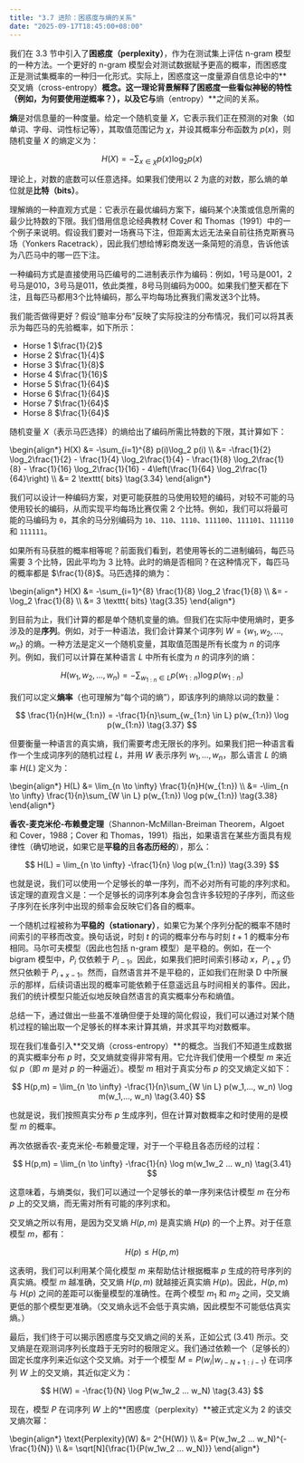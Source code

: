 ```yaml
---
title: "3.7 进阶：困惑度与熵的关系"
date: "2025-09-17T18:45:00+08:00"
---
```


我们在 3.3 节中引入了**困惑度（perplexity）**，作为在测试集上评估 n-gram 模型的一种方法。一个更好的 n-gram 模型会对测试数据赋予更高的概率，而困惑度正是测试集概率的一种归一化形式。实际上，困惑度这一度量源自信息论中的**交叉熵（cross-entropy）**概念。这一理论背景解释了困惑度一些看似神秘的特性（例如，为何要使用逆概率？），以及它与**熵（entropy）**之间的关系。

**熵**是对信息量的一种度量。给定一个随机变量 $X$，它表示我们正在预测的对象（如单词、字母、词性标记等），其取值范围记为 $\chi$，并设其概率分布函数为 $p(x)$，则随机变量 $X$ 的熵定义为：

$$
H(X) = -\sum_{x \in \chi} p(x) \log_2 p(x) \tag{3.33}
$$

理论上，对数的底数可以任意选择。如果我们使用以 2 为底的对数，那么熵的单位就是**比特（bits）**。

理解熵的一种直观方式是：它表示在最优编码方案下，编码某个决策或信息所需的最少比特数的下限。我们借用信息论经典教材 Cover 和 Thomas（1991）中的一个例子来说明。假设我们要对一场赛马下注，但距离太远无法亲自前往扬克斯赛马场（Yonkers Racetrack），因此我们想给博彩商发送一条简短的消息，告诉他该为八匹马中的哪一匹下注。

一种编码方式是直接使用马匹编号的二进制表示作为编码：例如，1号马是001，2号马是010，3号马是011，依此类推，8号马则编码为000。如果我们整天都在下注，且每匹马都用3个比特编码，那么平均每场比赛我们需发送3个比特。

我们能否做得更好？假设“赔率分布”反映了实际投注的分布情况，我们可以将其表示为每匹马的先验概率，如下所示：

* Horse 1 $\frac{1}{2}$
* Horse 2 $\frac{1}{4}$
* Horse 3 $\frac{1}{8}$
* Horse 4 $\frac{1}{16}$
* Horse 5 $\frac{1}{64}$
* Horse 6 $\frac{1}{64}$
* Horse 7 $\frac{1}{64}$
* Horse 8 $\frac{1}{64}$

随机变量 $X$（表示马匹选择）的熵给出了编码所需比特数的下限，其计算如下：

<div class="math">\begin{align*}
H(X) &= -\sum_{i=1}^{8} p(i)\log_2 p(i) \\
&= -\frac{1}{2} \log_2\frac{1}{2} - \frac{1}{4} \log_2\frac{1}{4} - \frac{1}{8} \log_2\frac{1}{8} - \frac{1}{16} \log_2\frac{1}{16} - 4\left(\frac{1}{64} \log_2\frac{1}{64}\right) \\
&= 2 \texttt{ bits} \tag{3.34}
\end{align*}</div>

我们可以设计一种编码方案，对更可能获胜的马使用较短的编码，对较不可能的马使用较长的编码，从而实现平均每场比赛仅需 2 个比特。例如，我们可以将最可能的马编码为 `0`，其余的马分别编码为 `10`、`110`、`1110`、`111100`、`111101`、`111110` 和 `111111`。

如果所有马获胜的概率相等呢？前面我们看到，若使用等长的二进制编码，每匹马需要 3 个比特，因此平均为 3 比特。此时的熵是否相同？在这种情况下，每匹马的概率都是 $\frac{1}{8}$。马匹选择的熵为：


<div class="math">\begin{align*}
H(X) &= -\sum_{i=1}^{8} \frac{1}{8} \log_2 \frac{1}{8} \\
&= -\log_2 \frac{1}{8} \\
&= 3 \texttt{ bits} \tag{3.35}
\end{align*}</div>

到目前为止，我们计算的都是单个随机变量的熵。但我们在实际中使用熵时，更多涉及的是**序列**。例如，对于一种语法，我们会计算某个词序列 $W = \{w_1, w_2, ..., w_n\}$ 的熵。一种方法是定义一个随机变量，其取值范围是所有长度为 $n$ 的词序列。例如，我们可以计算在某种语言 $L$ 中所有长度为 $n$ 的词序列的熵：

$$
H(w_1, w_2, ..., w_n) = -\sum_{w_{1:n} \in L} p(w_{1:n}) \log p(w_{1:n}) \tag{3.36}
$$

我们可以定义**熵率**（也可理解为“每个词的熵”），即该序列的熵除以词的数量：

$$
\frac{1}{n}H(w_{1:n}) = -\frac{1}{n}\sum_{w_{1:n} \in L} p(w_{1:n}) \log p(w_{1:n}) \tag{3.37}
$$

但要衡量一种语言的真实熵，我们需要考虑无限长的序列。如果我们把一种语言看作一个生成词序列的随机过程 $L$，并用 $W$ 表示序列 $w_1, ..., w_n$，那么语言 $L$ 的熵率 $H(L)$ 定义为：

<div class="math">\begin{align*}
H(L) &= \lim_{n \to \infty} \frac{1}{n}H(w_{1:n}) \\
&= -\lim_{n \to \infty} \frac{1}{n}\sum_{W \in L} p(w_{1:n}) \log p(w_{1:n}) \tag{3.38}
\end{align*}</div>

**香农-麦克米伦-布赖曼定理**（Shannon-McMillan-Breiman Theorem，Algoet 和 Cover，1988；Cover 和 Thomas，1991）指出，如果语言在某些方面具有规律性（确切地说，如果它是**平稳的**且**各态历经的**），那么：

$$
H(L) = \lim_{n \to \infty} -\frac{1}{n} \log p(w_{1:n}) \tag{3.39}
$$

也就是说，我们可以使用一个足够长的单一序列，而不必对所有可能的序列求和。该定理的直观含义是：一个足够长的词序列本身会包含许多较短的子序列，而这些子序列在长序列中出现的频率会反映它们各自的概率。

一个随机过程被称为**平稳的（stationary）**，如果它为某个序列分配的概率不随时间索引的平移而改变。换句话说，时刻 $t$ 的词的概率分布与时刻 $t+1$ 的概率分布相同。马尔可夫模型（因此也包括 n-gram 模型）是平稳的。例如，在一个 bigram 模型中，$P_i$ 仅依赖于 $P_{i-1}$。因此，如果我们把时间索引移动 $x$，$P_{i+x}$ 仍然只依赖于 $P_{i+x-1}$。然而，自然语言并不是平稳的，正如我们在附录 D 中所展示的那样，后续词语出现的概率可能依赖于任意遥远且与时间相关的事件。因此，我们的统计模型只能近似地反映自然语言的真实概率分布和熵值。

总结一下，通过做出一些虽不准确但便于处理的简化假设，我们可以通过对某个随机过程的输出取一个足够长的样本来计算其熵，并求其平均对数概率。

现在我们准备引入**交叉熵（cross-entropy）**的概念。当我们不知道生成数据的真实概率分布 $p$ 时，交叉熵就变得非常有用。它允许我们使用一个模型 $m$ 来近似 $p$（即 $m$ 是对 $p$ 的一种逼近）。模型 $m$ 相对于真实分布 $p$ 的交叉熵定义如下：

$$
H(p,m) = \lim_{n \to \infty} -\frac{1}{n}\sum_{W \in L} p(w_1,..., w_n) \log m(w_1,..., w_n) \tag{3.40}
$$

也就是说，我们按照真实分布 $p$ 生成序列，但在计算对数概率之和时使用的是模型 $m$ 的概率。

再次依据香农-麦克米伦-布赖曼定理，对于一个平稳且各态历经的过程：

$$
H(p,m) = \lim_{n \to \infty} -\frac{1}{n} \log m(w_1w_2 ... w_n) \tag{3.41}
$$

这意味着，与熵类似，我们可以通过一个足够长的单一序列来估计模型 $m$ 在分布 $p$ 上的交叉熵，而无需对所有可能的序列求和。

交叉熵之所以有用，是因为交叉熵 $H(p,m)$ 是真实熵 $H(p)$ 的一个上界。对于任意模型 $m$，都有：

$$
H(p) \leq H(p,m) \tag{3.42}
$$

这表明，我们可以利用某个简化模型 $m$ 来帮助估计根据概率 $p$ 生成的符号序列的真实熵。模型 $m$ 越准确，交叉熵 $H(p,m)$ 就越接近真实熵 $H(p)$。因此，$H(p,m)$ 与 $H(p)$ 之间的差距可以衡量模型的准确性。在两个模型 $m_1$ 和 $m_2$ 之间，交叉熵更低的那个模型更准确。（交叉熵永远不会低于真实熵，因此模型不可能低估真实熵。）

最后，我们终于可以揭示困惑度与交叉熵之间的关系，正如公式 (3.41) 所示。交叉熵是在观测词序列长度趋于无穷时的极限定义。我们通过依赖一个（足够长的）固定长度序列来近似这个交叉熵。对于一个模型 $M = P(w_i|w_{i-N+1:i-1})$ 在词序列 $W$ 上的交叉熵，其近似定义为：

$$
H(W) = -\frac{1}{N} \log P(w_1w_2 ... w_N) \tag{3.43}
$$

现在，模型 $P$ 在词序列 $W$ 上的**困惑度（perplexity）**被正式定义为 2 的该交叉熵次幂：

<div class="math">\begin{align*}
\text{Perplexity}(W) &= 2^{H(W)} \\
&= P(w_1w_2 ... w_N)^{-\frac{1}{N}} \\
&= \sqrt[N]{\frac{1}{P(w_1w_2 ... w_N)}}
\end{align*}</div>
